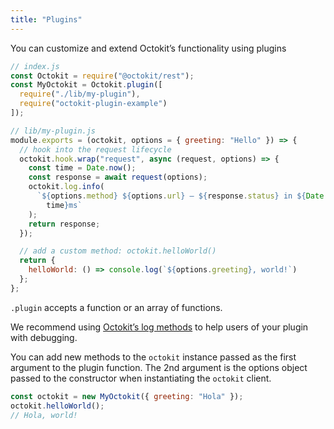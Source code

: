 ```yaml
---
title: "Plugins"
---
```


You can customize and extend Octokit’s functionality using plugins

```js
// index.js
const Octokit = require("@octokit/rest");
const MyOctokit = Octokit.plugin([
  require("./lib/my-plugin"),
  require("octokit-plugin-example")
]);

// lib/my-plugin.js
module.exports = (octokit, options = { greeting: "Hello" }) => {
  // hook into the request lifecycle
  octokit.hook.wrap("request", async (request, options) => {
    const time = Date.now();
    const response = await request(options);
    octokit.log.info(
      `${options.method} ${options.url} – ${response.status} in ${Date.now() -
        time}ms`
    );
    return response;
  });

  // add a custom method: octokit.helloWorld()
  return {
    helloWorld: () => console.log(`${options.greeting}, world!`)
  };
};
```

`.plugin` accepts a function or an array of functions.

We recommend using [Octokit’s log methods](#logging) to help users of your plugin with debugging.

You can add new methods to the `octokit` instance passed as the first argument to
the plugin function. The 2nd argument is the options object passed to the
constructor when instantiating the `octokit` client.

```js
const octokit = new MyOctokit({ greeting: "Hola" });
octokit.helloWorld();
// Hola, world!
```
